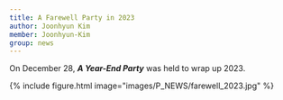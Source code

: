 ```yaml
---
title: A Farewell Party in 2023
author: Joonhyun Kim
member: Joonhyun-Kim
group: news
---
```


On December 28, **_A Year-End Party_** was held to wrap up 2023. <i class="fas fa-glass-cheers"></i> 


{%
  include figure.html
  image="images/P_NEWS/farewell_2023.jpg"
%}



